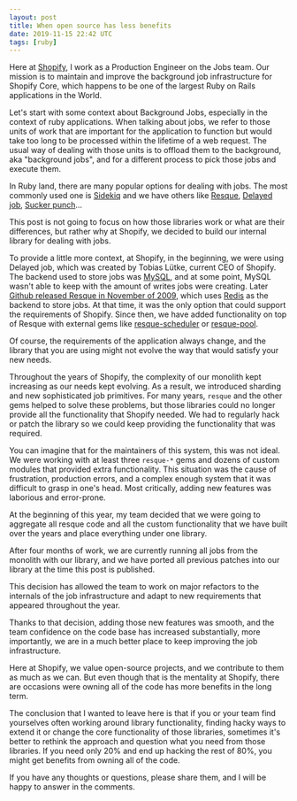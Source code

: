 ```yaml
---
layout: post
title: When open source has less benefits
date: 2019-11-15 22:42 UTC
tags: [ruby]
---
```


Here at [Shopify](https://www.shopify.com/), I work as a Production Engineer on the Jobs team. Our mission is to maintain and improve the background job infrastructure for Shopify Core, which happens to be one of the largest Ruby on Rails applications in the World.

Let's start with some context about Background Jobs, especially in the context of ruby applications.
When talking about jobs, we refer to those units of work that are important for the application to function but would take too long to be processed within the lifetime of a web request. The usual way of dealing with those units is to offload them to the background, aka "background jobs", and for a different process to pick those jobs and execute them.

In Ruby land, there are many popular options for dealing with jobs. The most commonly used one is [Sidekiq](https://sidekiq.org/) and we have others like [Resque](https://github.com/resque/resque), [Delayed job](https://github.com/tobi/delayed_job), [Sucker punch](https://github.com/brandonhilkert/sucker_punch)...

This post is not going to focus on how those libraries work or what are their differences, but rather why at Shopify, we decided to build our internal library for dealing with jobs.

To provide a little more context, at Shopify, in the beginning, we were using Delayed job, which was created by Tobias Lütke, current CEO of Shopify. The backend used to store jobs was [MySQL](https://www.mysql.com/), and at some point, MySQL wasn't able to keep with the amount of writes jobs were creating. Later [Github released Resque in November of 2009](https://github.blog/2009-11-03-introducing-resque/), which uses [Redis](https://redis.io/) as the backend to store jobs. At that time, it was the only option that could support the requirements of Shopify. Since then, we have added functionality on top of Resque with external gems like [resque-scheduler](https://github.com/resque/resque-scheduler) or [resque-pool](https://github.com/nevans/resque-pool).

Of course, the requirements of the application always change, and the library that you are using might not evolve the way that would satisfy your new needs.

Throughout the years of Shopify, the complexity of our monolith kept increasing as our needs kept evolving. As a result, we introduced sharding and new sophisticated job primitives. For many years, `resque` and the other gems helped to solve these problems, but those libraries could no longer provide all the functionality that Shopify needed. We had to regularly hack or patch the library so we could keep providing the functionality that was required.

You can imagine that for the maintainers of this system, this was not ideal. We were working with at least three `resque-*` gems and dozens of custom modules that provided extra functionality. This situation was the cause of frustration, production errors, and a complex enough system that it was difficult to grasp in one's head. Most critically, adding new features was laborious and error-prone.

At the beginning of this year, my team decided that we were going to aggregate all resque code and all the custom functionality that we have built over the years and place everything under one library.

After four months of work, we are currently running all jobs from the monolith with our library, and we have ported all previous patches into our library at the time this post is published.

This decision has allowed the team to work on major refactors to the internals of the job infrastructure and adapt to new requirements that appeared throughout the year.

Thanks to that decision, adding those new features was smooth, and the team confidence on the code base has increased substantially, more importantly, we are in a much better place to keep improving the job infrastructure.

Here at Shopify, we value open-source projects, and we contribute to them as much as we can. But even though that is the mentality at Shopify, there are occasions were owning all of the code has more benefits in the long term.

The conclusion that I wanted to leave here is that if you or your team find yourselves often working around library functionality, finding hacky ways to extend it or change the core functionality of those libraries, sometimes it's better to rethink the approach and question what you need from those libraries. If you need only 20% and end up hacking the rest of 80%, you might get benefits from owning all of the code.

If you have any thoughts or questions, please share them, and I will be happy to answer in the comments.



